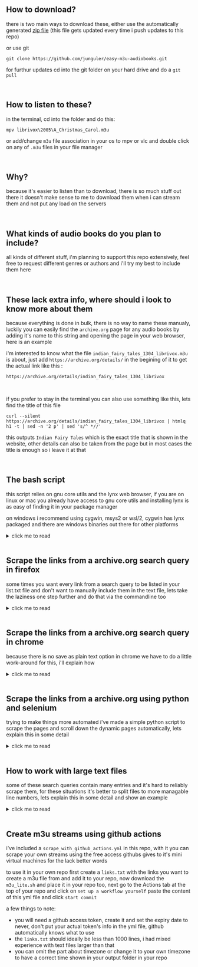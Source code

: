 ## How to download?
there is two main ways to download these, either use the automatically generated [zip file](https://github.com/junguler/easy-m3u-audiobooks/archive/refs/heads/main.zip) (this file gets updated every time i push updates to this repo)

or use git
```
git clone https://github.com/junguler/easy-m3u-audiobooks.git
```
for furthur updates cd into the git folder on your hard drive and do a `git pull`

<br>

## How to listen to these?
in the terminal, cd into the folder and do this:
```
mpv librivox\2005\A_Christmas_Carol.m3u
```
or add/change `m3u` file association in your os to mpv or vlc and double click on any of `.m3u` files in your file manager

<br>

## Why?
because it's easier to listen than to download, there is so much stuff out there it doesn't make sense to me to download them when i can stream them and not put any load on the servers

<br>

## What kinds of audio books do you plan to include?
all kinds of different stuff, i'm planning to support this repo extensively, feel free to request different genres or authors and i'll try my best to include them here

<br>

## These lack extra info, where should i look to know more about them
because everything is done in bulk, there is no way to name these manualy, luckily you can easily find the `archive.org` page for any audio books by adding it's name to this string and opening the page in your web browser, here is an example

i'm interested to know what the file `indian_fairy_tales_1304_librivox.m3u` is about, just add `https://archive.org/details/` in the begining of it to get the actual link like this :
```
https://archive.org/details/indian_fairy_tales_1304_librivox
```

<br>

if you prefer to stay in the terminal you can also use something like this, lets find the title of this file
```
curl --silent https://archive.org/details/indian_fairy_tales_1304_librivox | htmlq h1 -t | sed -n '2 p' | sed 's/^ *//'
```
this outputs `Indian Fairy Tales` which is the exact title that is shown in the website, other details can also be taken from the page but in most cases the title is enough so i leave it at that

<br>

## The bash script
this script relies on gnu core utils and the lynx web browser, if you are on linux or mac you already have access to gnu core utils and installing lynx is as easy of finding it in your package manager

on windows i recommend using cygwin, msys2 or wsl/2, cygwin has lynx packaged and there are windows binaries out there for other platforms

<details>
  <summary>click me to read</summary>
  
<br>

so the first thing to do is to make a text file that includes the links you want to scrape, this can have one or many links in it, here is an example list file, i'll call it `list.txt`

```
https://archive.org/details/alice_in_wonderland_librivox
https://archive.org/details/moby_dick_librivox
https://archive.org/details/game_of_life_0911_librivox
```
  
<br>

now make the script executable by running this command
```
chmod +x m3u.sh
```
without this permission you won't be able to run the script in a unix envierment
  
<br>

```
#!/bin/bash

echo "insert the name of text file including different archive.org pages to scrape from"
read list 
```

the first line is to let the shell know what kind of script we are going to run, the `echo` command here shows the text and let's the user know what to do, the `read` parts takes what the user wrote and holds it for when we need it, i'm going to write the name of my text file here which is `list` 

note: don't add the extension here, the name is all you need, the rest of the script runs on it's own and doesn't need any user intraction
  
<br>

```
sed -e 's!https://archive.org/details/!!' $list.txt > temp_a.txt
```

this `sed` command remove the `https://archive.org/details/` from every link and stores the output to the `temp_a.txt` file, we remove the extra part so naming the output files will be easier
  
<br>

```
sed -i 's/\r$//' temp_a.txt
```

this line convert the windows text file format to a unix one to avoid erros in file names, if you are not on windows just it's not needed but doesn't harm anything either

<br>

```
for i in $(cat temp_a.txt) ; do lynx --dump --listonly --nonumbers "https://archive.org/download/$i" | grep "128kb.mp3" | grep -v "64kb" | grep -v ".zip" > $i.txt ; done
```

this line scrapes the actual links, here is what's happening:

`lynx` is a command line web browser that easily dumps the data from a website for us, we are feeding the info from the `temp_a.txt` to it here via a for loop, this will go thru the text file one by one and inserts it into the program, `grep` is used here to find the string 1`28kb.mp3` and exclude the links with `64kb` and `.zip` in them, finally create the text files for each link with their archive.org names

this will work in most of the links but not all, so we will run this command again with a slightly differnt thing to look for to get all the links, so lets do that in the next line
  
<br>

```
find *.txt -size 0 | sed 's/.txt//g' > temp_b.txt
```

this line finds every file that doesn't has anything in it and copies their name to the temp_b.txt file, lets use this new file to get the other links
  
<br>

```
for i in $(cat temp_b.txt) ; do lynx --dump --listonly --nonumbers "https://archive.org/download/$i" | grep ".mp3" | grep -v "64kb" | grep -v ".zip" > $i.txt ; done
```

this command is very similar to the last command but here we are only looking for the links that weren't scraped correctly

<br>

```
for i in $(cat temp_a.txt) ; do sed "s/^/#EXTINF:-1\n/" $i.txt > temp_c-$i.txt ; done
```

convert these text files to a m3u streams, add this string `#EXTINF:-1` above every link in text files

<br>

```
for i in $(cat temp_a.txt) ; do sed '1s/^/#EXTM3U\n/' temp_c-$i.txt > $i.m3u ; done
```

almost done, put this string `#EXTM3U`at the top of the text files and convert them to m3u streams

<br>

all done, now lets do some clean up

```
rm temp_a.txt temp_b.txt temp_c-*.txt 
```

remove the temp files that were created in the process

```
find . -type f -empty -delete
```

remove any extra files that might be in the folder that are zero bytes
  
<br>

after the script is done doing it's thing, you are going to have two sets of files, the .txt files are just the links of the mp3 files, use them to download the audio books if you want 

and the m3u files, these are the ones i'm including here in this repo, drag them to vlc or mpv to start listening

</details>

<br>

## Scrape the links from a archive.org search query in firefox
some times you want every link from a search query to be listed in your list.txt file and don't want to manually include them in the text file, lets take the laziness one step further and do that via the commandline too

<details>
  <summary>click me to read</summary>
  
<br>

open this link in firefox browser `https://archive.org/details/audio_bookspoetry` and search for the subject you are looking for, now take a look at the left side of the page to see how many entries are listed, now scroll the page down so all of them show up so when we save the page all of them are present

save the page as a plain text, now lets use this text file to find the links, i've named this page `web.txt`

```
cat web.txt | grep "https://archive.org/details/" | grep -v "@\|?\|*\|#\| " | awk '!seen[$0]++' | sed 's/[<>,]//g' > page.txt
```

using `grep` look for this string `https://archive.org/details/` , with `grep` exclude `@?* #`, use `awk` to remove duplicated entries and `sed` again to remove the few rogue tags that might stil be there, now you are left with the `page.txt` file that is ready to be used with the main script

</details>

<br>

## Scrape the links from a archive.org search query in chrome
because there is no save as plain text option in chrome we have to do a little work-around for this, i'll explain how

<details>
  <summary>click me to read</summary>
  
<br>

just like in the firefox method, search for the subject you want and scroll down so all of the links are shown and there is no more loading, now save the page in complete html

in the terminal naviagte to the folder you have saved this html file and run this command, i've named it `page.html` in this example

```
lynx --dump --listonly --nonumbers page.html | grep "https://archive.org/details/" | grep -v "@\|?\|*\|#\| " | awk '!seen[$0]++' | sed 's/[<>,]//g' > list.txt
```

now you have a `list.txt` that can be used with the script just like the firefox version, there are a few random links in this list file but the script will ignore them because it can't find any mp3 files inside them

</details>

<br>

## Scrape the links from a archive.org using python and selenium
trying to make things more automated i've made a simple python script to scrape the pages and scroll down the dynamic pages automatically, lets explain this in some detail

<details>
  <summary>click me to read</summary>
  
<br>

first install python3 if you don't have it already and using pip install `BeautifulSoup` and `selenium`

```
pip3 install selenium bs4
```

you also need to install firefox if you don't have it already and download [geckodriver](https://github.com/mozilla/geckodriver/releases) and make sure both of them are on your system PATH

i'm not going to explain how the python script itself works because i don't even know it but i know how to use it and that's what i'll go over

```
python3 scrape.py --url https://archive.org/details/librivoxaudio?and[]=year%3A%222007%22
```

the above command scrapes all the links from `https://archive.org/details/librivoxaudio?and[]=year%3A%222007%22` and prints them to your terminal, now lets pipe this output to several programs to get a usefull output for our `m3u.sh` script

```
python3 scrape.py --url https://archive.org/details/librivoxaudio?and[]=year%3A%222007%22 | sort | uniq | grep "details" | grep -v "@\|?\|%" | sed 's/^/https:\/\/archive.org/' > links.txt
```

`sort` does exactly what you think and it's required for `uniq` to work, uniq removes duplicates, then using `sed` we look for `details` in links because all of the pages we want to scrape from include them, remove `@?%` using `sed` because those links are also irrelevent to us and finally using `sed` add the string `https://archive.org` to the begining of all the links and save to `links.txt`

this will effectively get us the exact same output if we scrolled the pages to the bottom and saved them manually

</details>

<br>

## How to work with large text files
some of these search queries contain many entries and it's hard to reliably scrape them, for these situations it's better to split files to more managable line numbers, lets explain this in some detail and show an example 

<details>
  <summary>click me to read</summary>
  
<br>

i want to scrape this link ``https://archive.org/details/freemusicarchive`` , it has 16k+ files inside, our first roadblock is `archive.org` only shows 10k for every search query, so let's apply some filters to make this list less than 10,000 files, this paticular page includes a year category so lets choose years 2011-2021 for the first page apply the filter and it gives us 9k files, now scroll down as usual and save the page

now go back to that exact search filter and untick years 2011-2021 and enable the rest to load and save, this leaves us with 2 files, i've named them 2011-end.txt and begining-2010.txt , now scrape the links from them (this example is using the firefox `save as plain text` method)

```
cat begining-2010.txt | grep "https://archive.org/details/" | grep -v "@\|?\|*\|#\| " | awk '!seen[$0]++' | sed 's/[<>,]//g' >> FMA.txt
```
```
cat 2011-end.txt | grep "https://archive.org/details/" | grep -v "@\|?\|*\|#\| " | awk '!seen[$0]++' | sed 's/[<>,]//g' >> FMA.txt
```

notice that we used `>>` to combine both text files to one, now the `FMA.txt` files contains all the links, simple `cat` and `wc` shows us that it contains 16k lines
```
cat FMA.txt | wc
```

now lets convert this large text files to smaller more managable text files, lets cat all the lines and split the file by each character and numbers
```
for i in {a..z} {0..9} ; do cat FMA.txt | grep -iF "https://archive.org/details/$i" > $i.txt ; done
```

some of these are still very large and contain more than 1000 lines so lets further split them into smaller text files using the `split` command
```
for i in {a..z} {0..9} ; do split -l 200 $i.txt --additional-suffix=.txt $i$i$i- ; done
```

`-l 200` tells `split` to make every text file contain 200 lines or less, we add `.txt` suffix so each file is easily clickable/checkable and `$i$i$i-` is the prefix to make sorting the files easier

now that we have all the files sorted and none of them contain more than 200 lines lets scrape the links and move the streams created from each file to it's own folder
```
for i in *.txt ; do m3u_lite.sh $i ; echo "$i done" ; mkdir ${i%.*} ; mv *.m3u ${i%.*} ; sleep 30s ; done
```

this one liner command also pauses for 30 seconds after each file is scraped so the `archive.org` servers won't be pushed too hard

</details>

<br>

## Create m3u streams using github actions

i've included a `scrape_with_github_actions.yml` in this repo, with it you can scrape your own streams using the free access githubs gives to it's mini virtual machines for the lack better words 

to use it in your own repo first create a `links.txt` with the links you want to create a m3u file from and add it to your repo, now download the `m3u_lite.sh` and place it in your repo too, next go to the Actions tab at the top of your repo and click on `set up a workflow yourself` paste the content of this yml file and click `start commit`

a few things to note: 
- you will need a github access token, create it and set the expiry date to never, don't put your actual token's info in the yml file, github automatically knows what to use
- the `links.txt` should ideally be less than 1000 lines, i had mixed experience with text files larger than that
- you can omit the part about timezone or change it to your own timezone to have a correct time shown in your output folder in your repo